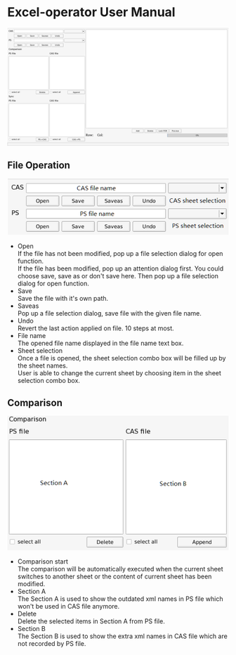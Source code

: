 # Excel-operator User Manual
![](https://raw.githubusercontent.com/DericGitHub/excel-operator/master/Window.png)
## File Operation
![](https://raw.githubusercontent.com/DericGitHub/excel-operator/master/File%20Operation.png)
* Open  
If the file has not been modified, pop up a file selection dialog for open function.  
If the file has been modified, pop up an attention dialog first. You could choose save, save as or don't save here. Then pop up a file selection dialog for open function.  
* Save  
Save the file with it's own path.
* Saveas  
Pop up a file selection dialog, save file with the given file name.
* Undo  
Revert the last action applied on file. 10 steps at most.
* File name  
The opened file name displayed in the file name text box.
* Sheet selection  
Once a file is opened, the sheet selection combo box will be filled up by the sheet names.  
User is able to change the current sheet by choosing item in the sheet selection combo box.
## Comparison
![](https://raw.githubusercontent.com/DericGitHub/excel-operator/master/Comparison.png)
* Comparison start  
The comparison will be automatically executed when the current sheet switches to another sheet or the content of current sheet has been modified.  
* Section A  
The Section A is used to show the outdated xml names in PS file which won't be used in CAS file anymore.
* Delete  
Delete the selected items in Section A from PS file.
* Section B  
The Section B is used to show the extra xml names in CAS file which are not recorded by PS file.


